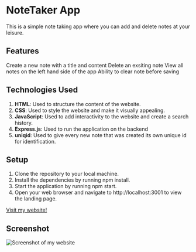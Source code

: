 # NoteTaker App

This is a simple note taking app where you can add and delete notes at your leisure.

## Features

Create a new note with a title and content
Delete an exsiting note
View all notes on the left hand side of the app
Ability to clear note before saving

## Technologies Used

1. **HTML**: Used to structure the content of the website.
2. **CSS**: Used to style the website and make it visually appealing.
3.  **JavaScript**: Used to add interactivity to the website and create a search history.
4.  **Express.js**: Used to run the application on the backend
5.  **uniqid**: Used to give every new note that was created its own unique id for identification.

## Setup

1. Clone the repository to your local machine.
2. Install the dependencies by running npm install.
3. Start the application by running npm start.
4. Open your web browser and navigate to http://localhost:3001 to view the landing page.


[Visit my website!](https://basic-note-taker-app-d6f9f0df59b0.herokuapp.com)

## Screenshot
![Screenshot of my website](/WeatherScreenshot.png)



